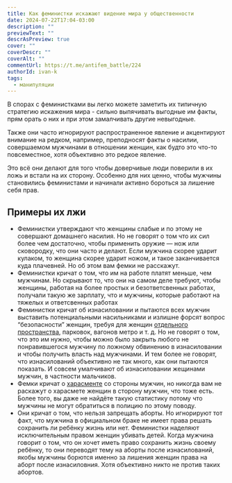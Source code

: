 ```yaml
---
title: Как феминистки искажают видение мира у общественности
date: 2024-07-22T17:04-03:00
description: ""
previewText: ""
descrAsPreview: true
cover: ""
coverDescr: ""
coverAlt: ""
commentUrl: https://t.me/antifem_battle/224
authorId: ivan-k
tags:
  - манипуляции
---
```


В спорах с феминистками вы легко можете заметить их типичную стратегию искажения мира - сильно выпячивать выгодные им факты, прям орать о них и при этом замалчивать другие невыгодные.

Также они часто игнорируют распространенное явление и акцентируют внимание на редком, например, преподносят факты о насилии, совершаемом мужчинами в отношении женщин, как будто это что-то повсеместное, хотя объективно это редкое явление.

Это всё они делают для того чтобы доверчивые люди поверили в их ложь и встали на их сторону. Особенно для них ценно, чтобы мужчины становились феминистами и начинали активно бороться за лишение себя прав.

## Примеры их лжи

- Феминистки утверждают что женщины слабые и по этому не совершают домашнего насилия. Но не говорят о том что их сил более чем достаточно, чтобы применить оружие — нож или сковородку, что они часто и делают. Если мужчина скорее ударит кулаком, то женщина скорее ударит ножом, и такое заканчивается куда плачевней. Но об этом вам фемки не расскажут.
- Феминистки кричат о том, что им на работе платят меньше, чем мужчинам. Но скрывают то, что они на самом деле требуют, чтобы женщины, работая на более простых и безответсвенных работах, получали такую же зарплату, что и мужчины, которые работают на тяжелых и ответсвенных работах
- Феминистки кричат об изнасиловании и пытаются всех мужчин выставить потенциальными насильниками и излишне форсят вопрос “безопасности” женщин, требуя для женщин [отдельного пространства](https://t.me/antifem_battle/204), парковок, вагонов метро и т. д. Но не говорят о том, что это им нужно, чтобы можно было закрыть любого не понравившегося мужчину по ложному обвинению в изнасиловании и чтобы получить власть над мужчинами. И тем более не говорят, что изнасилований объективно не так много, как они пытаются показать. И совсем умалчивают об изнасиловании жещинами мужчин, в частности мальчиков.
- Фемки кричат о [харасменте](https://t.me/antifem_battle/220) со стороны мужчин, но никогда вам не раскажут о харасмете женщин в сторону мужчин, что тоже есть. Более того, вы даже не найдёте такую статистику потому что мужчины не могут обратиться в полицию по этому поводу.
- Они кричат о том, что нельзя запрещать аборты. Но игнорируют тот факт, что мужчина в официальном браке не имеет права решать сохранить ли ребёнку жизнь или нет. Феминистки наделяют исключительным правом женщин убивать детей. Когда мужчина говорит о том, что он хочет иметь право сохранить жизнь своему ребёнку, то они переводят тему на аборты после изнасилований, якобы мужчины борются именно за лишения женщин права на аборт после изнасиловния. Хотя объективно никто не против таких абортов.
